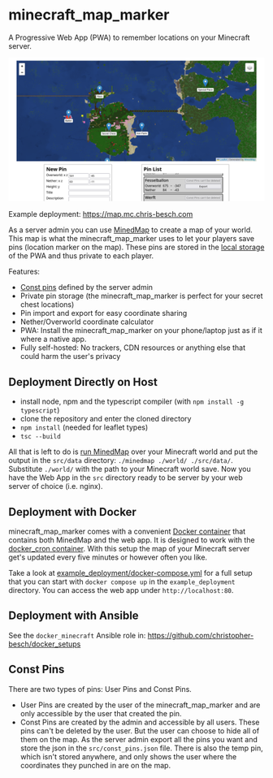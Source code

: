 # minecraft_map_marker
A Progressive Web App (PWA) to remember locations on your Minecraft server.

![minecraft_map_marker in action](./minecraft_map_marker_screenshot.png)

Example deployment: https://map.mc.chris-besch.com

As a server admin you can use [MinedMap](https://github.com/neocturne/MinedMap) to create a map of your world.
This map is what the minecraft_map_marker uses to let your players save pins (location marker on the map).
These pins are stored in the [local storage](https://developer.mozilla.org/en-US/docs/Web/API/Window/localStorage) of the PWA and thus private to each player.

Features:
- [Const pins](#const-pins) defined by the server admin
- Private pin storage (the minecraft_map_marker is perfect for your secret chest locations)
- Pin import and export for easy coordinate sharing
- Nether/Overworld coordinate calculator
- PWA: Install the minecraft_map_marker on your phone/laptop just as if it where a native app.
- Fully self-hosted: No trackers, CDN resources or anything else that could harm the user's privacy

## Deployment Directly on Host
- install node, npm and the typescript compiler (with `npm install -g typescript`)
- clone the repository and enter the cloned directory
- `npm install` (needed for leaflet types)
- `tsc --build`

All that is left to do is [run MinedMap](https://github.com/neocturne/MinedMap?tab=readme-ov-file#how-to-use) over your Minecraft world and put the output in the `src/data` directory: `./minedmap ./world/ ./src/data/`.
Substitute `./world/` with the path to your Minecraft world save.
Now you have the Web App in the `src` directory ready to be server by your web server of choice (i.e. nginx).

## Deployment with Docker
minecraft_map_marker comes with a convenient [Docker container](https://hub.docker.com/r/chrisbesch/minecraft_map_marker) that contains both MinedMap and the web app.
It is designed to work with the [docker_cron container](https://github.com/christopher-besch/docker_cron).
With this setup the map of your Minecraft server get's updated every five minutes or however often you like.

Take a look at [example_deployment/docker-compose.yml](./example_deployment/docker-compose.yml) for a full setup that you can start with `docker compose up` in the `example_deployment` directory.
You can access the web app under `http://localhost:80`.

## Deployment with Ansible
See the `docker_minecraft` Ansible role in: https://github.com/christopher-besch/docker_setups

## Const Pins
There are two types of pins: User Pins and Const Pins.
-   User Pins are created by the user of the minecraft_map_marker and are only accessible by the user that created the pin.
-   Const Pins are created by the admin and accessible by all users.
    These pins can't be deleted by the user.
    But the user can choose to hide all of them on the map.
    As the server admin export all the pins you want and store the json in the `src/const_pins.json` file.
There is also the temp pin, which isn't stored anywhere, and only shows the user where the coordinates they punched in are on the map.
